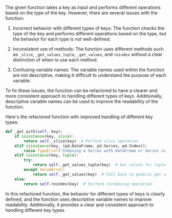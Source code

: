 The given function takes a key as input and performs different operations based on the type of the key. However, there are several issues with the function:

1. Incorrect behavior with different types of keys: The function checks the type of the key and performs different operations based on the type, but the behavior for each type is not well-defined.

2. Inconsistent use of methods: The function uses different methods such as `_slice`, `_get_values_tuple`, `_get_values`, and `reindex` without a clear distinction of when to use each method.

3. Confusing variable names: The variable names used within the function are not descriptive, making it difficult to understand the purpose of each variable.

To fix these issues, the function can be refactored to have a clearer and more consistent approach to handling different types of keys. Additionally, descriptive variable names can be used to improve the readability of the function.

Here's the refactored function with improved handling of different key types:

```python
def _get_with(self, key):
    if isinstance(key, slice):
        return self._slice(key)  # Perform slice operation
    elif isinstance(key, (pd.DataFrame, pd.Series, pd.Index)):
        raise TypeError("Indexing a Series with DataFrame or Series is not supported")  # Raise error for invalid type
    elif isinstance(key, tuple):
        try:
            return self._get_values_tuple(key)  # Get values for tuple key
        except ValueError:
            return self._get_values(key)  # Fall back to generic get values method
    else:
        return self.reindex(key)  # Perform reindexing operation
```

In this refactored function, the behavior for different types of keys is clearly defined, and the function uses descriptive variable names to improve readability. Additionally, it provides a clear and consistent approach to handling different key types.